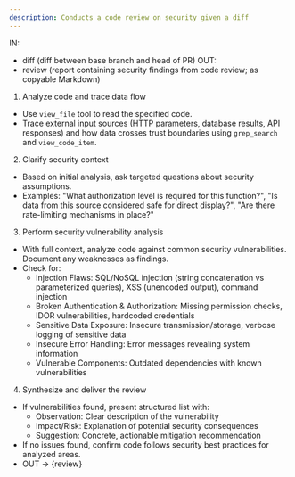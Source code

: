 ```yaml
---
description: Conducts a code review on security given a diff
---
```


IN:
 - diff (diff between base branch and head of PR)
OUT:
 - review (report containing security findings from code review; as copyable Markdown)

1. Analyze code and trace data flow
 - Use `view_file` tool to read the specified code.
 - Trace external input sources (HTTP parameters, database results, API responses) and how data crosses trust boundaries using `grep_search` and `view_code_item`.

2. Clarify security context
 - Based on initial analysis, ask targeted questions about security assumptions.
 - Examples: "What authorization level is required for this function?", "Is data from this source considered safe for direct display?", "Are there rate-limiting mechanisms in place?"

3. Perform security vulnerability analysis
 - With full context, analyze code against common security vulnerabilities. Document any weaknesses as findings.
 - Check for:
   - Injection Flaws: SQL/NoSQL injection (string concatenation vs parameterized queries), XSS (unencoded output), command injection
   - Broken Authentication & Authorization: Missing permission checks, IDOR vulnerabilities, hardcoded credentials
   - Sensitive Data Exposure: Insecure transmission/storage, verbose logging of sensitive data
   - Insecure Error Handling: Error messages revealing system information
   - Vulnerable Components: Outdated dependencies with known vulnerabilities

4. Synthesize and deliver the review
 - If vulnerabilities found, present structured list with:
   - Observation: Clear description of the vulnerability
   - Impact/Risk: Explanation of potential security consequences
   - Suggestion: Concrete, actionable mitigation recommendation
 - If no issues found, confirm code follows security best practices for analyzed areas.
 - OUT -> {review}